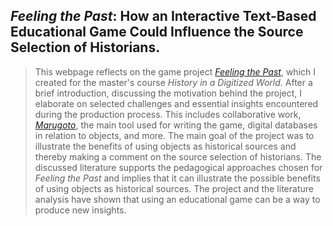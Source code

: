 ## ***Feeling the Past***: How an Interactive Text-Based Educational Game Could Influence the Source Selection of Historians.

>This webpage reflects on the game project [*Feeling the Past*](https://www.livesintransit.org), which I created for the master's course *History in a Digitized World*. After a brief introduction, discussing the motivation behind the project, I elaborate on selected challenges and essential insights encountered during the production process. This includes collaborative work, [*Marugoto*](https://github.com/uzh/marugoto), the main tool used for writing the game, digital databases in relation to objects, and more. The main goal of the project was to illustrate the benefits of using objects as historical sources and thereby making a comment on the source selection of historians. The discussed literature supports the pedagogical approaches chosen for *Feeling the Past* and implies that it can illustrate the possible benefits of using objects as historical sources. The project and the literature analysis have shown that using an educational game can be a way to produce new insights.
